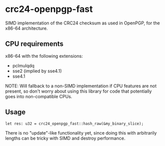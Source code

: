 # crc24-openpgp-fast

SIMD implementation of the CRC24 checksum as used in OpenPGP, for the x86-64 architecture.

## CPU requirements

x86-64 with the following extensions:
- pclmulqdq
- sse2 (implied by sse4.1)
- sse4.1

NOTE: Will fallback to a non-SIMD implementation if CPU features are not present, so don't worry about using this library for code that potentially goes into non-compatible CPUs.

## Usage

`let res: u32 = crc24_openpgp_fast::hash_raw(&my_binary_slice);`

There is no "update"-like functionality yet, since doing this with arbitrarily lengths can be tricky with SIMD and destroy performance.
